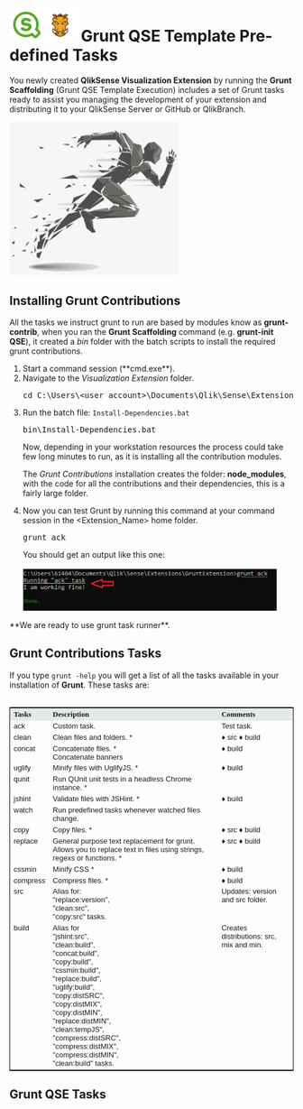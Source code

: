 # <img src="images/qs-logo-01.png" width="60px"><img src="images/grunt-03.png" width="60px"> Grunt QSE Template Pre-defined Tasks

You newly created **QlikSense Visualization Extension** by running the **Grunt Scaffolding** (Grunt QSE Template Execution) includes a set of Grunt tasks ready to assist you managing the development of your extension and distributing it to your QlikSense Server or GitHub or QlikBranch.

<img src="images/Grunt-Tasks-Runner-01.png" width="300px" style="text-align: center;">

## Installing Grunt Contributions

All the tasks we instruct grunt to run are based by modules know as **grunt-contrib**, when you ran the **Grunt Scaffolding** command (e.g. **grunt-init QSE**), it created a *bin* folder with the batch scripts to install the required grunt contributions.
<ol>
<li>Start a command session (**cmd.exe**).
<li>Navigate to the <i>Visualization Extension</i> folder.
<pre>cd C:\Users\&lt;user_account>\Documents\Qlik\Sense\Extensions\&lt;Extension_Name></pre>
<li>Run the batch file: <code>Install-Dependencies.bat</code><pre>bin\Install-Dependencies.bat</pre>
Now, depending in your workstation resources the process could take few long minutes to run, as it is installing all the contribution modules.

The *Grunt Contributions* installation creates the folder: **node_modules**, with the code for all the contributions and their dependencies, this is a fairly large folder.

<li>Now you can test Grunt by running this command at your command session in the &lt;Extension_Name> home folder.
<pre>grunt ack</pre>
You should get an output like this one:<br><br>

<img src="images/Grunt-Ack-01.png" width="450px" style="text-align: center;">
</ol>
**We are ready to use grunt task runner**.

## Grunt Contributions Tasks

If you type <code>grunt -help</code> you will get a list of all the tasks available in your installation of **Grunt**. These tasks are:<br><br>

<table style="border: 1px solid black; border-collapse: collapse; text-align: left;" width="100%">
  <tr style="background-color: #e5e8e8; font: 13px Tahoma;">
    <th>Tasks</th>
    <th>Description</th>
	<th>Comments</th>
  </tr>
  <tr style="font: 13px Arial; vertical-align: text-top;">
    <td>
        ack  
    </td><td>
		Custom task.
    </td>
	<td>
		Test task.
	</td>
  </tr>
  <tr style="font: 13px Arial; vertical-align: text-top;">
	<td>
        clean  
    </td><td>
		Clean files and folders. *
    </td>
	<td>&diams;&nbsp;src
		&diams;&nbsp;build
    </td>
  </tr>
  <tr style="font: 13px Arial; vertical-align: text-top;">
	<td>
        concat  
    </td><td>
		Concatenate files. *<br>
		Concatenate banners
	</td>
	<td>
		&diams;&nbsp;build		
	</td>
  </tr>
  <tr style="font: 13px Arial; vertical-align: text-top;">
	<td>
        uglify  
    </td><td>
		Minify files with UglifyJS. *
	</td>
	<td>
		&diams;&nbsp;build		
	</td>
  </tr>
  <tr style="font: 13px Arial; vertical-align: text-top;">
	<td>
        qunit  
    </td><td>
		Run QUnit unit tests in a headless Chrome instance. *
	</td>
	<td></td>
  </tr>
  <tr style="font: 13px Arial; vertical-align: text-top;">
	<td>
        jshint  
    </td><td>
		Validate files with JSHint. *
	</td>
	<td>
		&diams;&nbsp;build		
	</td>
  </tr>
  <tr style="font: 13px Arial; vertical-align: text-top;">
	<td>
        watch  
    </td><td>
		Run predefined tasks whenever watched files change.
	</td>
	<td></td>
  </tr>
  <tr style="font: 13px Arial; vertical-align: text-top;">
	<td>
        copy  
    </td><td>
		Copy files. *
	</td>
	<td>
		&diams;&nbsp;src
		&diams;&nbsp;build		
	</td>
  </tr>
  <tr style="font: 13px Arial; vertical-align: text-top;">
	<td>
        replace  
    </td><td>
		General purpose text replacement for grunt. Allows you to
                replace text in files using strings, regexs or functions. *
	</td>
	<td>
		&diams;&nbsp;src
		&diams;&nbsp;build		
	</td>
  </tr>
  <tr style="font: 13px Arial; vertical-align: text-top;">
	<td>
        cssmin  
    </td><td>
		Minify CSS *
	</td>
	<td>
		&diams;&nbsp;build		
	</td>
    </tr>
  <tr style="font: 13px Arial; vertical-align: text-top;">
	<td>
    	compress  
    </td><td>
		Compress files. *
    </td>
	<td>
		&diams;&nbsp;build		
	</td>
  </tr>
  <tr style="font: 13px Arial; vertical-align: text-top;">
	<td>
        src
	</td><td>
  		Alias for:<br>
		"replace:version",<br>
		"clean:src",<br>
		"copy:src" tasks.
	</td>
	<td>
		Updates: version and src folder.
	</td>
  </tr>
  <tr style="font: 13px Arial; vertical-align: text-top;">
	<td>
         build  
    </td><td>
		Alias for<br>
		"jshint:src",<br>
		"clean:build",<br>
		"concat:build",<br>
		"copy:build",<br>
		"cssmin:build",<br>
		"replace:build",<br>
		"uglify:build",<br>
		"copy:distSRC",<br>
		"copy:distMIX",<br>
		"copy:distMIN",<br>
		"replace:distMIN",<br>
		"clean:tempJS",<br>
		"compress:distSRC",<br>
		"compress:distMIX",<br>
		"compress:distMIN",<br>
		"clean:build" tasks.
	</td>
	<td>
		Creates distributions: src, mix and min.
	</td>
</tr>
</table>

## Grunt QSE Tasks

